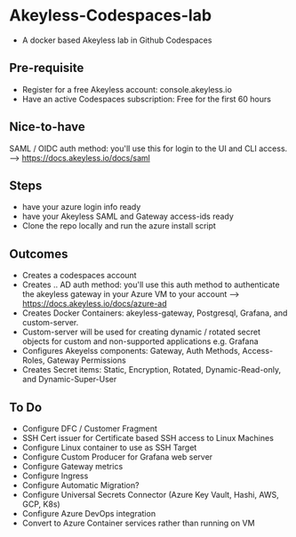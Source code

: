 # Akeyless-Codespaces-lab
* A docker based Akeyless lab in Github Codespaces

## Pre-requisite
* Register for a free Akeyless account: console.akeyless.io
* Have an active Codespaces subscription: Free for the first 60 hours

## Nice-to-have
SAML / OIDC auth method: you'll use this for login to the UI and CLI access. --> https://docs.akeyless.io/docs/saml

## Steps
* have your azure login info ready
* have your Akeyless SAML and Gateway access-ids ready
* Clone the repo locally and run the azure install script

## Outcomes
* Creates a codespaces account
* Creates .. AD auth method:  you'll use this auth method to authenticate the akeyless gateway in your Azure VM to your account --> https://docs.akeyless.io/docs/azure-ad
* Creates Docker Containers: akeyless-gateway, Postgresql, Grafana, and custom-server.
* Custom-server will be used for creating dynamic / rotated secret objects for custom and non-supported applications e.g. Grafana
* Configures Akeyelss components: Gateway, Auth Methods, Access-Roles, Gateway Permissions
* Creates Secret items: Static, Encryption, Rotated, Dynamic-Read-only, and Dynamic-Super-User

## To Do
* Configure DFC / Customer Fragment
* SSH Cert issuer for Certificate based SSH access to Linux Machines
* Configure Linux container to use as SSH Target
* Configure Custom Producer for Grafana web server
* Configure Gateway metrics
* Configure Ingress
* Configure Automatic Migration?
* Configure Universal Secrets Connector (Azure Key Vault, Hashi, AWS, GCP, K8s)
* Configure Azure DevOps integration
* Convert to Azure Container services rather than running on VM
